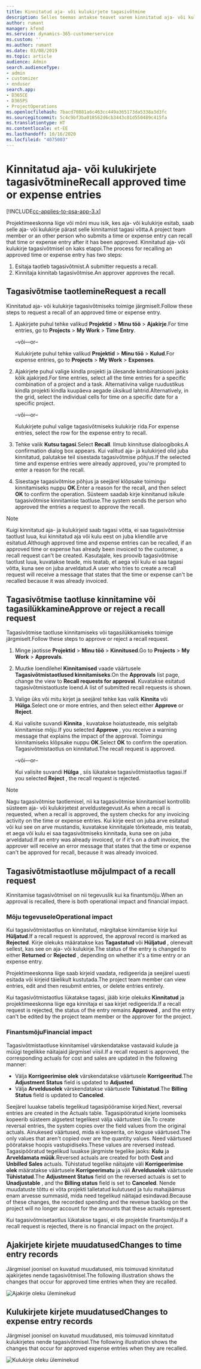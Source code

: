 ```yaml
---
title: Kinnitatud aja- või kulukirjete tagasivõtmine
description: Selles teemas antakse teavet varem kinnitatud aja- või kulukirjete tagasivõtmise kohta.
author: rumant
manager: kfend
ms.service: dynamics-365-customerservice
ms.custom: ''
ms.author: rumant
ms.date: 03/08/2019
ms.topic: article
audience: Admin
search.audienceType:
- admin
- customizer
- enduser
search.app:
- D365CE
- D365PS
- ProjectOperations
ms.openlocfilehash: 7bacd70881a6c463cc449a365173da5338a3d3fc
ms.sourcegitcommit: 5c4c9bf3ba018562d6cb3443c01d550489c415fa
ms.translationtype: HT
ms.contentlocale: et-EE
ms.lasthandoff: 10/16/2020
ms.locfileid: "4075003"
---
```

# <a name="recall-approved-time-or-expense-entries"></a><span data-ttu-id="c0b1c-103">Kinnitatud aja- või kulukirjete tagasivõtmine</span><span class="sxs-lookup"><span data-stu-id="c0b1c-103">Recall approved time or expense entries</span></span>

[!INCLUDE[cc-applies-to-psa-app-3.x](../includes/cc-applies-to-psa-app-3x.md)]

<span data-ttu-id="c0b1c-104">Projektimeeskonna liige või mõni muu isik, kes aja- või kulukirje esitab, saab selle aja- või kulukirje pärast selle kinnitamist tagasi võtta.</span><span class="sxs-lookup"><span data-stu-id="c0b1c-104">A project team member or an other person who submits a time or expense entry can recall that time or expense entry after it has been approved.</span></span> <span data-ttu-id="c0b1c-105">Kinnitatud aja- või kulukirje tagasivõtmisel on kaks etappi.</span><span class="sxs-lookup"><span data-stu-id="c0b1c-105">The process for recalling an approved time or expense entry has two steps:</span></span>

1. <span data-ttu-id="c0b1c-106">Esitaja taotleb tagasivõtmist.</span><span class="sxs-lookup"><span data-stu-id="c0b1c-106">A submitter requests a recall.</span></span>
2. <span data-ttu-id="c0b1c-107">Kinnitaja kinnitab tagasivõtmise.</span><span class="sxs-lookup"><span data-stu-id="c0b1c-107">An approver approves the recall.</span></span>

## <a name="request-a-recall"></a><span data-ttu-id="c0b1c-108">Tagasivõtmise taotlemine</span><span class="sxs-lookup"><span data-stu-id="c0b1c-108">Request a recall</span></span>

<span data-ttu-id="c0b1c-109">Kinnitatud aja- või kulukirje tagasivõtmiseks toimige järgmiselt.</span><span class="sxs-lookup"><span data-stu-id="c0b1c-109">Follow these steps to request a recall of an approved time or expense entry.</span></span>

1. <span data-ttu-id="c0b1c-110">Ajakirjete puhul tehke valikud **Projektid** \> **Minu töö** \> **Ajakirje**.</span><span class="sxs-lookup"><span data-stu-id="c0b1c-110">For time entries, go to **Projects** \> **My Work** \> **Time Entry**.</span></span>

    <span data-ttu-id="c0b1c-111">–või–</span><span class="sxs-lookup"><span data-stu-id="c0b1c-111">–or–</span></span>

    <span data-ttu-id="c0b1c-112">Kulukirjete puhul tehke valikud **Projektid** \> **Minu töö** \> **Kulud**.</span><span class="sxs-lookup"><span data-stu-id="c0b1c-112">For expense entries, go to **Projects** \> **My Work** \> **Expenses**.</span></span>

2. <span data-ttu-id="c0b1c-113">Ajakirjete puhul valige kindla projekti ja ülesande kombinatsiooni jaoks kõik ajakirjed.</span><span class="sxs-lookup"><span data-stu-id="c0b1c-113">For time entries, select all the time entries for a specific combination of a project and a task.</span></span> <span data-ttu-id="c0b1c-114">Alternatiivina valige ruudustikus kindla projekti kindla kuupäeva aegade üksikud lahtrid.</span><span class="sxs-lookup"><span data-stu-id="c0b1c-114">Alternatively, in the grid, select the individual cells for time on a specific date for a specific project.</span></span>

    <span data-ttu-id="c0b1c-115">–või–</span><span class="sxs-lookup"><span data-stu-id="c0b1c-115">–or–</span></span>

    <span data-ttu-id="c0b1c-116">Kulukirjete puhul valige tagasivõtmiseks kulukirje rida.</span><span class="sxs-lookup"><span data-stu-id="c0b1c-116">For expense entries, select the row for the expense entry to recall.</span></span>

3. <span data-ttu-id="c0b1c-117">Tehke valik **Kutsu tagasi**.</span><span class="sxs-lookup"><span data-stu-id="c0b1c-117">Select **Recall**.</span></span> <span data-ttu-id="c0b1c-118">Ilmub kinnituse dialoogiboks.</span><span class="sxs-lookup"><span data-stu-id="c0b1c-118">A confirmation dialog box appears.</span></span> <span data-ttu-id="c0b1c-119">Kui valitud aja- ja kulukirjed olid juba kinnitatud, palutakse teil sisestada tagasivõtmise põhjus.</span><span class="sxs-lookup"><span data-stu-id="c0b1c-119">If the selected time and expense entries were already approved, you're prompted to enter a reason for the recall.</span></span>
4. <span data-ttu-id="c0b1c-120">Sisestage tagasivõtmise põhjus ja seejärel klõpsake toimingu kinnitamiseks nuppu **OK**.</span><span class="sxs-lookup"><span data-stu-id="c0b1c-120">Enter a reason for the recall, and then select **OK** to confirm the operation.</span></span> <span data-ttu-id="c0b1c-121">Süsteem saadab kirje kinnitanud isikule tagasivõtmise kinnitamise taotluse.</span><span class="sxs-lookup"><span data-stu-id="c0b1c-121">The system sends the person who approved the entries a request to approve the recall.</span></span>

> [!NOTE]
> <span data-ttu-id="c0b1c-122">Kuigi kinnitatud aja- ja kulukirjeid saab tagasi võtta, ei saa tagasivõtmise taotlust luua, kui kinnitatud aja või kulu eest on juba kliendile arve esitatud.</span><span class="sxs-lookup"><span data-stu-id="c0b1c-122">Although approved time and expense entries can be recalled, if an approved time or expense has already been invoiced to the customer, a recall request can't be created.</span></span> <span data-ttu-id="c0b1c-123">Kasutajale, kes proovib tagasivõtmise taotlust luua, kuvatakse teade, mis teatab, et aega või kulu ei saa tagasi võtta, kuna see on juba arveldatud.</span><span class="sxs-lookup"><span data-stu-id="c0b1c-123">A user who tries to create a recall request will receive a message that states that the time or expense can't be recalled because it was already invoiced.</span></span>

## <a name="approve-or-reject-a-recall-request"></a><span data-ttu-id="c0b1c-124">Tagasivõtmise taotluse kinnitamine või tagasilükkamine</span><span class="sxs-lookup"><span data-stu-id="c0b1c-124">Approve or reject a recall request</span></span>

<span data-ttu-id="c0b1c-125">Tagasivõtmise taotluse kinnitamiseks või tagasilükkamiseks toimige järgmiselt.</span><span class="sxs-lookup"><span data-stu-id="c0b1c-125">Follow these steps to approve or reject a recall request.</span></span>

1. <span data-ttu-id="c0b1c-126">Minge jaotisse **Projektid** \> **Minu töö** \> **Kinnitused**.</span><span class="sxs-lookup"><span data-stu-id="c0b1c-126">Go to **Projects** \> **My Work** \> **Approvals**.</span></span>
2. <span data-ttu-id="c0b1c-127">Muutke loendilehel **Kinnitamised** vaade väärtusele **Tagasivõtmistaotlused kinnitamiseks**.</span><span class="sxs-lookup"><span data-stu-id="c0b1c-127">On the **Approvals** list page, change the view to **Recall requests for approval**.</span></span> <span data-ttu-id="c0b1c-128">Kuvatakse esitatud tagasivõtmistaotluste loend.</span><span class="sxs-lookup"><span data-stu-id="c0b1c-128">A list of submitted recall requests is shown.</span></span>
3. <span data-ttu-id="c0b1c-129">Valige üks või mitu kirjet ja seejärel tehke kas valik **Kinnita** või **Hülga**.</span><span class="sxs-lookup"><span data-stu-id="c0b1c-129">Select one or more entries, and then select either **Approve** or **Reject**.</span></span>
4. <span data-ttu-id="c0b1c-130">Kui valisite suvandi **Kinnita** , kuvatakse hoiatusteade, mis selgitab kinnitamise mõju.</span><span class="sxs-lookup"><span data-stu-id="c0b1c-130">If you selected **Approve** , you receive a warning message that explains the impact of the approval.</span></span> <span data-ttu-id="c0b1c-131">Toimingu kinnitamiseks klõpsake nuppu **OK**.</span><span class="sxs-lookup"><span data-stu-id="c0b1c-131">Select **OK** to confirm the operation.</span></span> <span data-ttu-id="c0b1c-132">Tagasivõtmistaotlus on kinnitatud.</span><span class="sxs-lookup"><span data-stu-id="c0b1c-132">The recall request is approved.</span></span>

    <span data-ttu-id="c0b1c-133">–või–</span><span class="sxs-lookup"><span data-stu-id="c0b1c-133">–or–</span></span>

    <span data-ttu-id="c0b1c-134">Kui valisite suvandi **Hülga** , siis lükatakse tagasivõtmistaotlus tagasi.</span><span class="sxs-lookup"><span data-stu-id="c0b1c-134">If you selected **Reject** , the recall request is rejected.</span></span>

> [!NOTE]
> <span data-ttu-id="c0b1c-135">Nagu tagasivõtmise taotlemisel, nii ka tagasivõtmise kinnitamisel kontrollib süsteem aja- või kulukirjetest arveldustegevust.</span><span class="sxs-lookup"><span data-stu-id="c0b1c-135">As when a recall is requested, when a recall is approved, the system checks for any invoicing activity on the time or expense entries.</span></span> <span data-ttu-id="c0b1c-136">Kui kirje eest on juba arve esitatud või kui see on arve mustandis, kuvatakse kinnitajale tõrketeade, mis teatab, et aega või kulu ei saa tagasivõtmiseks kinnitada, kuna see on juba arveldatud.</span><span class="sxs-lookup"><span data-stu-id="c0b1c-136">If an entry was already invoiced, or if it's on a draft invoice, the approver will receive an error message that states that the time or expense can't be approved for recall, because it was already invoiced.</span></span>

## <a name="impact-of-a-recall-request"></a><span data-ttu-id="c0b1c-137">Tagasivõtmistaotluse mõju</span><span class="sxs-lookup"><span data-stu-id="c0b1c-137">Impact of a recall request</span></span>

<span data-ttu-id="c0b1c-138">Kinnitamise tagasivõtmisel on nii tegevuslik kui ka finantsmõju.</span><span class="sxs-lookup"><span data-stu-id="c0b1c-138">When an approval is recalled, there is both operational impact and financial impact.</span></span>

### <a name="operational-impact"></a><span data-ttu-id="c0b1c-139">Mõju tegevusele</span><span class="sxs-lookup"><span data-stu-id="c0b1c-139">Operational impact</span></span>

<span data-ttu-id="c0b1c-140">Kui tagasivõtmistaotlus on kinnitatud, märgitakse kinnitamise kirje kui **Hüljatud**.</span><span class="sxs-lookup"><span data-stu-id="c0b1c-140">If a recall request is approved, the approval record is marked as **Rejected**.</span></span> <span data-ttu-id="c0b1c-141">Kirje olekuks määratakse kas **Tagastatud** või **Hüljatud** , olenevalt sellest, kas see on aja- või kulukirje.</span><span class="sxs-lookup"><span data-stu-id="c0b1c-141">The status of the entry is changed to either **Returned** or **Rejected** , depending on whether it's a time entry or an expense entry.</span></span>

<span data-ttu-id="c0b1c-142">Projektimeeskonna liige saab kirjeid vaadata, redigeerida ja seejärel uuesti esitada või kirjeid täielikult kustutada.</span><span class="sxs-lookup"><span data-stu-id="c0b1c-142">The project team member can view entries, edit and then resubmit entries, or delete entries entirely.</span></span>

<span data-ttu-id="c0b1c-143">Kui tagasivõtmistaotlus lükatakse tagasi, jääb kirje olekuks **Kinnitatud** ja projektimeeskonna liige ega kinnitaja ei saa kirjet redigeerida.</span><span class="sxs-lookup"><span data-stu-id="c0b1c-143">If a recall request is rejected, the status of the entry remains **Approved** , and the entry can't be edited by the project team member or the approver for the project.</span></span>

### <a name="financial-impact"></a><span data-ttu-id="c0b1c-144">Finantsmõju</span><span class="sxs-lookup"><span data-stu-id="c0b1c-144">Financial impact</span></span>

<span data-ttu-id="c0b1c-145">Tagasivõtmistaotluse kinnitamisel värskendatakse vastavaid kulude ja müügi tegelikke näitajaid järgmisel viisil.</span><span class="sxs-lookup"><span data-stu-id="c0b1c-145">If a recall request is approved, the corresponding actuals for cost and sales are updated in the following manner:</span></span>

- <span data-ttu-id="c0b1c-146">Välja **Korrigeerimise olek** värskendatakse väärtusele **Korrigeeritud**.</span><span class="sxs-lookup"><span data-stu-id="c0b1c-146">The **Adjustment Status** field is updated to **Adjusted**.</span></span>
- <span data-ttu-id="c0b1c-147">Välja **Arveldusolek** värskendatakse väärtusele **Tühistatud**.</span><span class="sxs-lookup"><span data-stu-id="c0b1c-147">The **Billing Status** field is updated to **Canceled**.</span></span>

<span data-ttu-id="c0b1c-148">Seejärel luuakse tabelis tegelikud tagasipööramise kirjed.</span><span class="sxs-lookup"><span data-stu-id="c0b1c-148">Next, reversal entries are created in the Actuals table.</span></span> <span data-ttu-id="c0b1c-149">Tagasipööratud kirjete loomiseks kopeerib süsteem algsetest tegelikest välja väärtustest üle.</span><span class="sxs-lookup"><span data-stu-id="c0b1c-149">To create reversal entries, the system copies over the field values from the original actuals.</span></span> <span data-ttu-id="c0b1c-150">Ainukesed väärtused, mida ei kopeerita, on koguse väärtused.</span><span class="sxs-lookup"><span data-stu-id="c0b1c-150">The only values that aren't copied over are the quantity values.</span></span> <span data-ttu-id="c0b1c-151">Need väärtused pööratakse hoopis vastupidiseks.</span><span class="sxs-lookup"><span data-stu-id="c0b1c-151">These values are reversed instead.</span></span> <span data-ttu-id="c0b1c-152">Tagasipööratud tegelikud luuakse järgmiste tegelike jaoks: **Kulu** ja **Arveldamata müük**.</span><span class="sxs-lookup"><span data-stu-id="c0b1c-152">Reversed actuals are created for both **Cost** and **Unbilled Sales** actuals.</span></span> <span data-ttu-id="c0b1c-153">Tühistatud tegelike näitajate väli **Korrigeerimise olek** määratakse väärtusele **Korrigeerimatu** ja väli **Arveldusolek** väärtusele **Tühistatud**.</span><span class="sxs-lookup"><span data-stu-id="c0b1c-153">The **Adjustment Status** field on the reversed actuals is set to **Unadjustable** , and the **Billing status** field is set to **Canceled**.</span></span> <span data-ttu-id="c0b1c-154">Nende muudatuste tõttu ei võta projekti talletatud kulutused ja tulu mahajäämus enam arvesse summasid, mida need tegelikud näitajad esindavad.</span><span class="sxs-lookup"><span data-stu-id="c0b1c-154">Because of these changes, the recorded spending and the revenue backlog on the project will no longer account for the amounts that these actuals represent.</span></span>

<span data-ttu-id="c0b1c-155">Kui tagasivõtmisetaotlus lükatakse tagasi, ei ole projektile finantsmõju.</span><span class="sxs-lookup"><span data-stu-id="c0b1c-155">If a recall request is rejected, there is no financial impact on the project.</span></span>

## <a name="changes-to-time-entry-records"></a><span data-ttu-id="c0b1c-156">Ajakirjete kirjete muudatused</span><span class="sxs-lookup"><span data-stu-id="c0b1c-156">Changes to time entry records</span></span>

<span data-ttu-id="c0b1c-157">Järgmisel joonisel on kuvatud muudatused, mis toimuvad kinnitatud ajakirjetes nende tagasivõtmisel.</span><span class="sxs-lookup"><span data-stu-id="c0b1c-157">The following illustration shows the changes that occur for approved time entries when they are recalled.</span></span>

![Ajakirje oleku üleminekud](media/TimeEntryStateTransitions.png)

## <a name="changes-to-expense-entry-records"></a><span data-ttu-id="c0b1c-159">Kulukirjete kirjete muudatused</span><span class="sxs-lookup"><span data-stu-id="c0b1c-159">Changes to expense entry records</span></span>

<span data-ttu-id="c0b1c-160">Järgmisel joonisel on kuvatud muudatused, mis toimuvad kinnitatud kulukirjetes nende tagasivõtmisel.</span><span class="sxs-lookup"><span data-stu-id="c0b1c-160">The following illustration shows the changes that occur for approved expense entries when they are recalled.</span></span>

![Kulukirje oleku üleminekud](media/ExpenseEntryStateTransitions.png)

